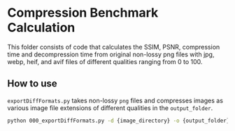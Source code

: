 # Compression Benchmark Calculation

This folder consists of code that calculates the SSIM, PSNR, compression time and decompression time from original non-lossy png files with jpg, webp, heif, and avif files of different qualities ranging from 0 to 100.

## How to use

```exportDiffFormats.py``` takes non-lossy ```png``` files and compresses images as various image file extensions of different qualities in the ```output_folder```.

```bash
python 000_exportDiffFormats.py -d {image_directory} -o {output_folder} -e {image_extension}
```
